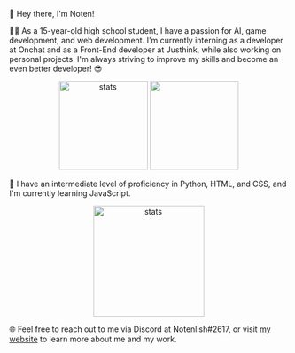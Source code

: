 👋 Hey there, I'm Noten!

🧑‍🎓 As a 15-year-old high school student, I have a passion for AI, game development, and web development. I'm currently interning as a developer at Onchat and as a Front-End developer at Justhink, while also working on personal projects. I'm always striving to improve my skills and become an even better developer! 😎

<div align="center">
  <img src="https://github-readme-stats.vercel.app/api?username=Notenlish&show_icons=true&theme=radical&include_all_commits=true&hide_border=true" height="160" alt="stats">
  <img src="https://github-readme-streak-stats.herokuapp.com/?user=Notenlish&theme=radical&hide_border=true" height="160">
</div>

📖 I have an intermediate level of proficiency in Python, HTML, and CSS, and I'm currently learning JavaScript. 

<div align="center">
  <img src="https://github-readme-stats.vercel.app/api/top-langs/?username=Notenlish&layout=donut&theme=radical&hide_border=true" height="200" alt="stats">
</div>

🌐 Feel free to reach out to me via Discord at Notenlish#2617, or visit [my website](https://notenlish.github.io/) to learn more about me and my work.
